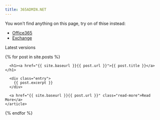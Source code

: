 ```yaml
---
title: 365ADMIN.NET
---
```

You won't find anything on this page, try on of thise instead:

- [Office365](./microsoft/office365)
- [Exchange](./microsoft/exchange)

Latest versions 
<div class="posts">
  {% for post in site.posts %}
    <article class="post">

      <h1><a href="{{ site.baseurl }}{{ post.url }}">{{ post.title }}</a></h1>

      <div class="entry">
        {{ post.excerpt }}
      </div>

      <a href="{{ site.baseurl }}{{ post.url }}" class="read-more">Read More</a>
    </article>
  {% endfor %}
</div>
<div>

</div>